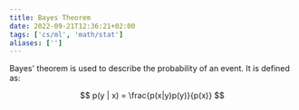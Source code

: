 ```yaml
---
title: Bayes Theorem
date: 2022-09-21T12:36:21+02:00
tags: ['cs/ml', 'math/stat']
aliases: ['']
---
```


Bayes' theorem is used to describe the probability of an event. It is defined
as:

$$
p(y | x) = \frac{p(x|y)p(y)}{p(x)}
$$
